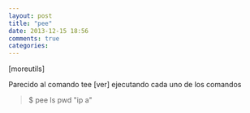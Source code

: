 ```yaml
---
layout: post
title: "pee"
date: 2013-12-15 18:56
comments: true
categories: 
---
```

[moreutils]

Parecido al comando tee [ver] ejecutando cada uno de los comandos

>$ pee ls pwd "ip a"

